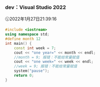 ### dev：Visual Studio 2022
🕥2022年1月27日21:39:16
```C++
#include <iostream>
using namespace std;
#define month 12
int main() {
	const int week = 7;
	cout << "one year=" << month << endl;
	//month = 9; 报错：不能给常量赋值
	cout << "one week=" << week << endl;
	//week = 9; 报错：不能给常量赋值
	system("pause");
	return 0;
}
```

